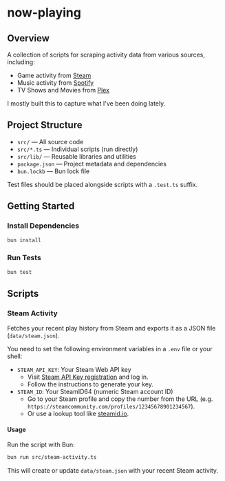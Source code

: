 # now-playing

## Overview

A collection of scripts for scraping activity data from various sources, including:

- Game activity from [Steam](https://store.steampowered.com/)
- Music activity from [Spotify](https://www.spotify.com/)
- TV Shows and Movies from [Plex](https://www.plex.tv/)

I mostly built this to capture what I've been doing lately.

## Project Structure

- `src/` — All source code
- `src/*.ts` — Individual scripts (run directly)
- `src/lib/` — Reusable libraries and utilities
- `package.json` — Project metadata and dependencies
- `bun.lockb` — Bun lock file

Test files should be placed alongside scripts with a `.test.ts` suffix.

## Getting Started

### Install Dependencies

```bash
bun install
```

### Run Tests

```bash
bun test
```

## Scripts

### Steam Activity

Fetches your recent play history from Steam and exports it as a JSON file (`data/steam.json`).

You need to set the following environment variables in a `.env` file or your shell:

- `STEAM_API_KEY`: Your Steam Web API key
  - Visit [Steam API Key registration](https://steamcommunity.com/dev/apikey) and log in.
  - Follow the instructions to generate your key.
- `STEAM_ID`: Your SteamID64 (numeric Steam account ID)
  - Go to your Steam profile and copy the number from the URL (e.g. `https://steamcommunity.com/profiles/12345678901234567`).
  - Or use a lookup tool like [steamid.io](https://steamid.io/).

#### Usage

Run the script with Bun:

```bash
bun run src/steam-activity.ts
```

This will create or update `data/steam.json` with your recent Steam activity.
